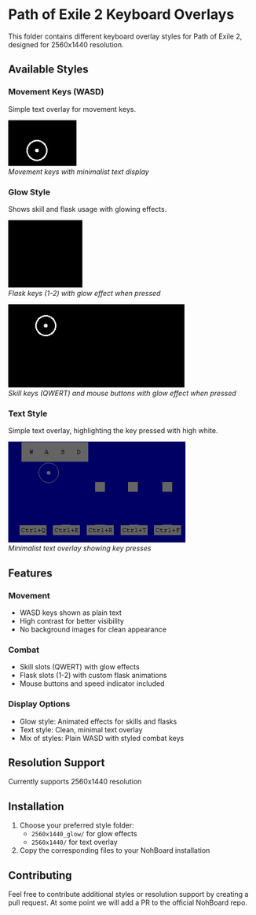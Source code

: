 # Path of Exile 2 Keyboard Overlays

This folder contains different keyboard overlay styles for Path of Exile 2, designed for 2560x1440 resolution.

## Available Styles

### Movement Keys (WASD)

Simple text overlay for movement keys.

![WASD Demo](assets/wasd-demo.gif)  
_Movement keys with minimalist text display_

### Glow Style

Shows skill and flask usage with glowing effects.

![Flasks Demo](assets/flasks-glow-demo.gif)  
_Flask keys (1-2) with glow effect when pressed_

![Skills Demo](assets/skills-glow-demo.gif)  
_Skill keys (QWERT) and mouse buttons with glow effect when pressed_

### Text Style

Simple text overlay, highlighting the key pressed with high white.

![Text Overlay Demo](assets/text-overlay-demo.gif)  
_Minimalist text overlay showing key presses_

## Features

### Movement

- WASD keys shown as plain text
- High contrast for better visibility
- No background images for clean appearance

### Combat

- Skill slots (QWERT) with glow effects
- Flask slots (1-2) with custom flask animations
- Mouse buttons and speed indicator included

### Display Options

- Glow style: Animated effects for skills and flasks
- Text style: Clean, minimal text overlay
- Mix of styles: Plain WASD with styled combat keys

## Resolution Support

Currently supports 2560x1440 resolution

## Installation

1. Choose your preferred style folder:
   - `2560x1440_glow/` for glow effects
   - `2560x1440/` for text overlay
2. Copy the corresponding files to your NohBoard installation

## Contributing

Feel free to contribute additional styles or resolution support by creating a pull request. At some point we will add a PR to the official NohBoard repo.
